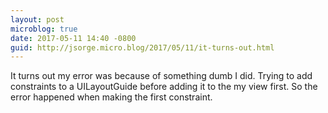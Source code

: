 ```yaml
---
layout: post
microblog: true
date: 2017-05-11 14:40 -0800
guid: http://jsorge.micro.blog/2017/05/11/it-turns-out.html
---
```

It turns out my error was because of something dumb I did. Trying to add constraints to a UILayoutGuide before adding it to the my view first. So the error happened when making the first constraint.
